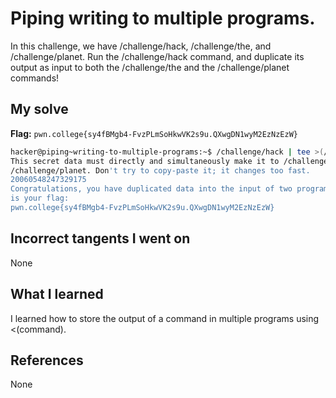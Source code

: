 # Piping writing to multiple programs.
In this challenge, we have /challenge/hack, /challenge/the, and /challenge/planet. Run the /challenge/hack command, and duplicate its output as input to both the /challenge/the and the /challenge/planet commands!
## My solve
**Flag:** `pwn.college{sy4fBMgb4-FvzPLmSoHkwVK2s9u.QXwgDN1wyM2EzNzEzW}`

```bash
hacker@piping~writing-to-multiple-programs:~$ /challenge/hack | tee >(/challenge/the) >(/challenge/planet)
This secret data must directly and simultaneously make it to /challenge/the and
/challenge/planet. Don't try to copy-paste it; it changes too fast.
20060548247329175
Congratulations, you have duplicated data into the input of two programs! Here
is your flag:
pwn.college{sy4fBMgb4-FvzPLmSoHkwVK2s9u.QXwgDN1wyM2EzNzEzW}
```
## Incorrect tangents I went on
None
## What I learned
I learned how to store the output of a command in multiple programs using <(command).
## References 
None